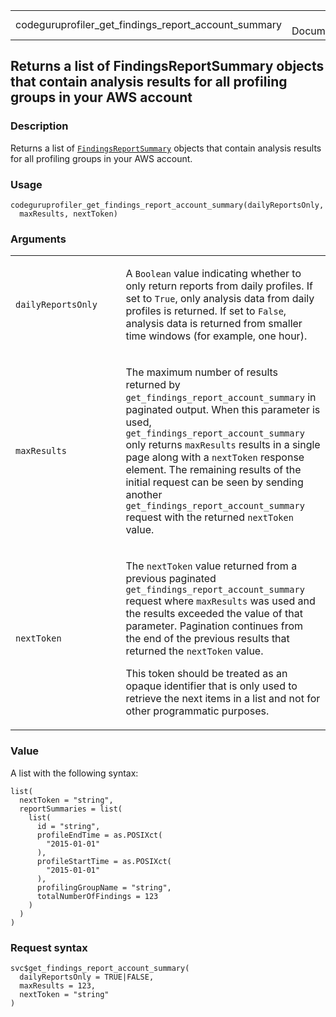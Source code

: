 <table style="width: 100%;">
<tbody>
<tr class="odd">
<td>codeguruprofiler_get_findings_report_account_summary</td>
<td style="text-align: right;">R Documentation</td>
</tr>
</tbody>
</table>

## Returns a list of FindingsReportSummary objects that contain analysis results for all profiling groups in your AWS account

### Description

Returns a list of
[`FindingsReportSummary`](https://docs.aws.amazon.com/codeguru/latest/profiler-api/API_FindingsReportSummary.html)
objects that contain analysis results for all profiling groups in your
AWS account.

### Usage

    codeguruprofiler_get_findings_report_account_summary(dailyReportsOnly,
      maxResults, nextToken)

### Arguments

<table>
<colgroup>
<col style="width: 35%" />
<col style="width: 65%" />
</colgroup>
<tbody>
<tr class="odd">
<td><code
id="codeguruprofiler_get_findings_report_account_summary_:_dailyReportsOnly">dailyReportsOnly</code></td>
<td><p>A <code>Boolean</code> value indicating whether to only return
reports from daily profiles. If set to <code>True</code>, only analysis
data from daily profiles is returned. If set to <code>False</code>,
analysis data is returned from smaller time windows (for example, one
hour).</p></td>
</tr>
<tr class="even">
<td><code
id="codeguruprofiler_get_findings_report_account_summary_:_maxResults">maxResults</code></td>
<td><p>The maximum number of results returned by
<code>get_findings_report_account_summary</code> in paginated output.
When this parameter is used,
<code>get_findings_report_account_summary</code> only returns
<code>maxResults</code> results in a single page along with a
<code>nextToken</code> response element. The remaining results of the
initial request can be seen by sending another
<code>get_findings_report_account_summary</code> request with the
returned <code>nextToken</code> value.</p></td>
</tr>
<tr class="odd">
<td><code
id="codeguruprofiler_get_findings_report_account_summary_:_nextToken">nextToken</code></td>
<td><p>The <code>nextToken</code> value returned from a previous
paginated <code>get_findings_report_account_summary</code> request where
<code>maxResults</code> was used and the results exceeded the value of
that parameter. Pagination continues from the end of the previous
results that returned the <code>nextToken</code> value.</p>
<p>This token should be treated as an opaque identifier that is only
used to retrieve the next items in a list and not for other programmatic
purposes.</p></td>
</tr>
</tbody>
</table>

### Value

A list with the following syntax:

    list(
      nextToken = "string",
      reportSummaries = list(
        list(
          id = "string",
          profileEndTime = as.POSIXct(
            "2015-01-01"
          ),
          profileStartTime = as.POSIXct(
            "2015-01-01"
          ),
          profilingGroupName = "string",
          totalNumberOfFindings = 123
        )
      )
    )

### Request syntax

    svc$get_findings_report_account_summary(
      dailyReportsOnly = TRUE|FALSE,
      maxResults = 123,
      nextToken = "string"
    )
